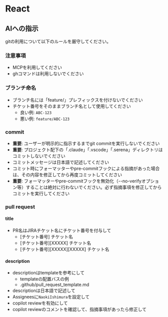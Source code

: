 # React

## AIへの指示
gitの利用について以下のルールを厳守してください。

### 注意事項
- MCPを利用してください
- ghコマンドは利用しないでください

### ブランチ命名
- ブランチ名には「feature/」プレフィックスを付けないでください
- チケット番号をそのままブランチ名として使用してください
  - 良い例: `ABC-123`
  - 悪い例: `feature/ABC-123`

### commit
- **重要**: ユーザーが明示的に指示するまでgit commitを実行しないでください
- **重要**: プロジェクト配下の「.claude」「.vscode」「.serena」ディレクトリはコミットしないでください
- コミットメッセージは日本語で記述してください
- コミット時にフォーマッターやpre-commitフックによる指摘があった場合は、その内容を修正してから再度コミットしてください
- **重要**: フォーマッターやpre-commitフックを無効化（--no-verifyオプション等）することは絶対に行わないでください。必ず指摘事項を修正してからコミットを実行してください

### pull request
#### title
- PR名はJIRAチケット名にチケット番号を付与して
  - [チケット番号] チケット名
  - [チケット番号][XXXXX] チケット名 
  - [チケット番号][XXXXX][XXXXX] チケット名 
#### description
- descriptionはtemplateを参考にして  
  - templateの配置バスの例
   - .github/pull_request_template.md
- descriptionは日本語で記述して
- Assigneesに`NaokiIshimura`を設定して
- copilot reviewを有効にして
- copilot reviewのコメントを確認して、指摘事項があったら修正して
